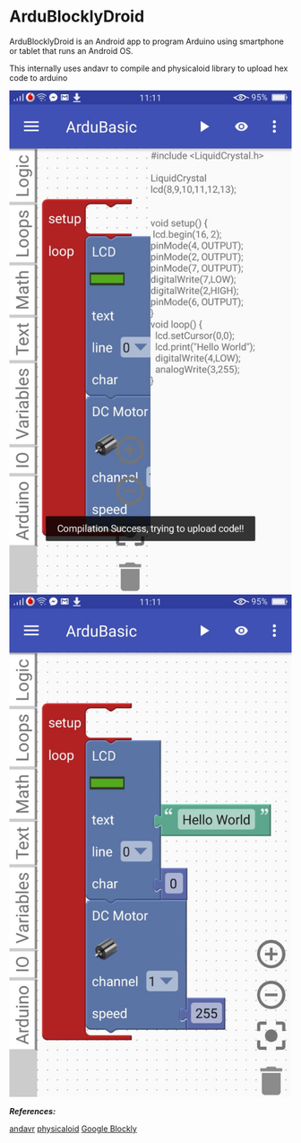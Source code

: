# ArduBlocklyDroid
ArduBlocklyDroid is an Android app to program Arduino using smartphone or tablet that runs an Android OS.

This internally uses andavr to compile and physicaloid library to upload hex code to arduino

![](images/eg1.jpeg)
![](images/eg2.jpeg)

***References:***

[andavr](https://code.google.com/archive/p/andavr/)
[physicaloid](https://github.com/cattaka/PhysicaloidVc)
[Google Blockly](https://github.com/google/blockly)
